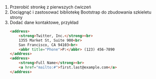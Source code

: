 1. Przerobić stronkę z pierwszych ćwiczeń
1. Dociągnąć i zastosować bibliotekę Bootstrap do zbudowania szkieletu strony
1. Dodać dane kontaktowe, przykład
   ```html
   <address>
       <strong>Twitter, Inc.</strong><br>
       1355 Market St, Suite 900<br>
       San Francisco, CA 94103<br>
       <abbr title="Phone">P:</abbr> (123) 456-7890
   </address>
   <address>
       <strong>Full Name</strong><br>
       <a href="mailto:#">first.last@example.com</a>
   </address>
   ```
